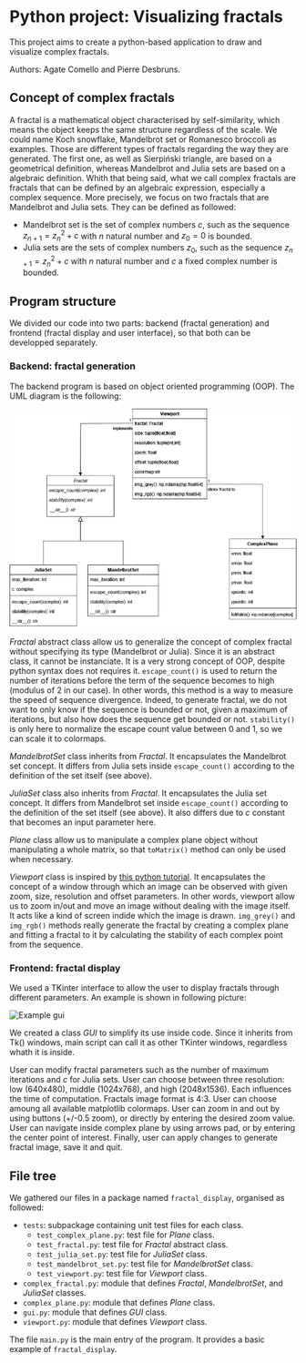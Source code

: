 # Python project: Visualizing fractals

This project aims to create a python-based application to draw and visualize complex fractals.

Authors: Agate Comello and Pierre Desbruns.

## Concept of complex fractals

A fractal is a mathematical object characterised by self-similarity, which means the object keeps the same structure regardless of the scale. We could name Koch snowflake, Mandelbrot set or Romanesco broccoli as examples. Those are different types of fractals regarding the way they are generated. The first one, as well as Sierpiński triangle, are based on a geometrical definition, whereas Mandelbrot and Julia sets are based on a algebraic definition.
Whith that being said, what we call complex fractals are fractals that can be defined by an algebraic expression, especially a complex sequence. More precisely, we focus on two fractals that are Mandelbrot and Julia sets. They can be defined as followed:

- Mandelbrot set is the set of complex numbers $c$, such as the sequence $z_{n+1}=z_n^2+c$ with $n$ natural number and $z_0=0$ is bounded.
- Julia sets are the sets of complex numbers $z_0$, such as the sequence $z_{n+1}=z_n^2+c$ with $n$ natural number and $c$ a fixed complex number is bounded.

## Program structure

We divided our code into two parts: backend (fractal generation) and frontend (fractal display and user interface), so that both can be developped separately.

### Backend: fractal generation

The backend program is based on object oriented programming (OOP). The UML diagram is the following:

![UML diagram](UML.png "UML diagram")

*Fractal* abstract class allow us to generalize the concept of complex fractal without specifying its type (Mandelbrot or Julia). Since it is an abstract class, it cannot be instanciate. It is a very strong concept of OOP, despite python syntax does not requires it. `escape_count()` is used to return the number of iterations before the term of the sequence becomes to high (modulus of 2 in our case). In other words, this method is a way to measure the speed of sequence divergence. Indeed, to generate fractal, we do not want to only know if the sequence is bounded or not, given a maximum of iterations, but also how does the sequence get bounded or not. `stability()` is only here to normalize the escape count value between 0 and 1, so we can scale it to colormaps.

*MandelbrotSet* class inherits from *Fractal*. It encapsulates the Mandelbrot set concept. It differs from Julia sets inside `escape_count()` according to the definition of the set itself (see above).

*JuliaSet* class also inherits from *Fractal*. It encapsulates the Julia set concept. It differs from Mandelbrot set inside `escape_count()` according to the definition of the set itself (see above). It also differs due to $c$ constant that becomes an input parameter here.

*Plane* class allow us to manipulate a complex plane object without manipulating a whole matrix, so that `toMatrix()` method can only be used when necessary.

*Viewport* class is inspired by [this python tutorial](https://realpython.com/mandelbrot-set-python/). It encapsulates the concept of a window through which an image can be observed with given zoom, size, resolution and offset parameters. In other words, viewport allow us to zoom in/out and move an image without dealing with the image itself. It acts like a kind of screen indide which the image is drawn. `img_grey()` and `img_rgb()` methods really generate the fractal by creating a complex plane and fitting a fractal to it by calculating the stability of each complex point from the sequence.

### Frontend: fractal display

We used a TKinter interface to allow the user to display fractals through different parameters. An example is shown in following picture:

![Example gui](gui_example "Example of user interface")

We created a class *GUI* to simplify its use inside code. Since it inherits from Tk() windows, main script can call it as other TKinter windows, regardless whath it is inside.

User can modify fractal parameters such as the number of maximum iterations and $c$ for Julia sets.
User can choose between three resolution: low (640x480), middle (1024x768), and high (2048x1536). Each influences the time of computation. Fractals image format is 4:3.
User can choose amoung all available matplotlib colormaps.
User can zoom in and out by using buttons (+/-0.5 zoom), or directly by entering the desired zoom value.
User can navigate inside complex plane by using arrows pad, or by entering the center point of interest.
Finally, user can apply changes to generate fractal image, save it and quit.

## File tree

We gathered our files in a package named `fractal_display`, organised as followed:

- `tests`: subpackage containing unit test files for each class.
	- `test_complex_plane.py`: test file for *Plane* class.
	- `test_fractal.py`: test file for *Fractal* abstract class.
	- `test_julia_set.py`: test file for *JuliaSet* class.
	- `test_mandelbrot_set.py`: test file for *MandelbrotSet* class.
	- `test_viewport.py`: test file for *Viewport* class.
- `complex_fractal.py`: module that defines *Fractal*, *MandelbrotSet*, and *JuliaSet* classes.
- `complex_plane.py`: module that defines *Plane* class.
- `gui.py`: module that defines *GUI* class.
- `viewport.py`: module that defines *Viewport* class.

The file `main.py` is the main entry of the program. It provides a basic example of `fractal_display`.